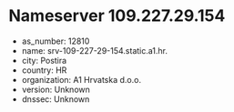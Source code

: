 # Nameserver 109.227.29.154

* as_number: 12810
* name: srv-109-227-29-154.static.a1.hr.
* city: Postira
* country: HR
* organization: A1 Hrvatska d.o.o.
* version: Unknown
* dnssec: Unknown

